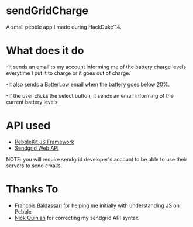 
sendGridCharge
==============

A small pebble app I made during HackDuke'14. 

What does it do
===============

-It sends an email to my account informing me of the battery charge levels everytime I put it to charge or it goes out of charge. 

-It also sends a BatterLow email when the battery goes below 20%. 

-If the user clicks the select button, it sends an email informing of the current battery levels. 

API used
========

- [PebbleKit JS Framework](https://developer.getpebble.com/2/guides/javascript-guide.html)
- [Sendgrid Web API](http://sendgrid.com/docs/API_Reference/Web_API/profile.html)

NOTE: you will require sendgrid developer's account to be able to use their servers to send emails.


Thanks To
=========
- [Francois Baldassari](https://twitter.com/baldassarifr) for helping me initially with understanding JS on Pebble
- [Nick Quinlan](https://twitter.com/YayNickQ) for correcting my sendgrid API syntax










